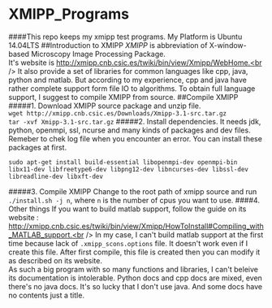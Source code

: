 # XMIPP_Programs
####This repo keeps my xmipp test programs. My Platform is Ubuntu 14.04LTS
##Introduction to XMIPP
<em>XMIPP</em> is abbreviation of X-window-based Microscopy Image Processing Package.<br />
It's website is http://xmipp.cnb.csic.es/twiki/bin/view/Xmipp/WebHome.<br />
It also provide a set of libraries for common languages like cpp, java, python and matlab. But according to my experience, 
cpp and java have rather complete support form file IO to algorithms.
To obtain full language support, I suggest to compile XMIPP from source.
##Compile XMIPP
#####1. Download XMIPP source package and unzip file.<br />
  `wget http://xmipp.cnb.csic.es/Downloads/Xmipp-3.1-src.tar.gz`<br />
  `tar -xvf Xmipp-3.1-src.tar.gz`
#####2. Install dependencies.
  It needs jdk, python, openmpi, ssl, ncurse and many kinds of packages and dev files. Remeber to chek log file when you 
  encounter an error. You can install these packages at first.
  
    sudo apt-get install build-essential libopenmpi-dev openmpi-bin libx11-dev libfreetype6-dev libpng12-dev libncurses-dev libssl-dev libreadline-dev libxft-dev
#####3. Compile XMIPP
  Change to the root path of xmipp source and run `./install.sh -j n`, where `n` is the number of cpus you want to use.
####4. Other things
  If you want to build matlab support, follow the guide on its website :
  http://xmipp.cnb.csic.es/twiki/bin/view/Xmipp/HowToInstall#Compiling_with_MATLAB_support.<br />
  In my case, I can't build matlab support at the first time because lack of `.xmipp_scons.options` file. It doesn't work 
  even if I create this file. After first compile, this file is created then you can modify it as described on its website.<br>
  As such a big program with so many functions and libraries, I can't beleive its documentation is intolerable. Python docs 
  and cpp docs are mixed, even there's no java docs. It's so lucky that I don't use java. And some docs have no contents 
  just a title.
  
